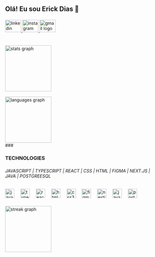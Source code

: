 <h2 align="left">Olá! Eu sou Erick Dias 👋</h2>

###

<div align="left">
  <a href="https://www.linkedin.com/in/erick-dias041/" target="_blank">
    <img src="https://raw.githubusercontent.com/maurodesouza/profile-readme-generator/master/src/assets/icons/social/linkedin/default.svg" width="52" height="40" alt="linkedin logo"  />
  </a>
  <a href="https://www.instagram.com/_erick.dias/" target="_blank">
    <img src="https://raw.githubusercontent.com/maurodesouza/profile-readme-generator/master/src/assets/icons/social/instagram/default.svg" width="52" height="40" alt="instagram logo"  />
  </a>
  <a href="https://mail.google.com/mail/u/0/#inbox?compose=CllgCKCDlgwwPwDxmbFlPMhXqpwgcwjbHdFdZhcgMMBfvTFHVlGSgLLTWBfLSksnrCNtwsfgTsq" target="_blank">
    <img src="https://raw.githubusercontent.com/maurodesouza/profile-readme-generator/master/src/assets/icons/social/gmail/default.svg" width="52" height="40" alt="gmail logo"  />
  </a>
</div>

###

<br clear="both">

<div align="left" style="display: flex; flex-direction: column;">
  <img src="https://github-readme-stats.vercel.app/api?username=erick-dias&hide_title=false&hide_rank=false&show_icons=true&include_all_commits=true&count_private=true&disable_animations=false&theme=tokyonight&locale=en&hide_border=true" height="150" alt="stats graph" />

  <br>

  <img src="https://github-readme-stats.vercel.app/api/top-langs?username=erick-dias&locale=en&hide_title=false&layout=compact&card_width=320&langs_count=5&theme=tokyonight&hide_border=true" height="150" alt="languages graph" />
</div>
###

<h3 align="left">TECHNOLOGIES</h3>

###

<h6 align="left">JAVASCRIPT | TYPESCRIPT | REACT | CSS | HTML | FIGMA | NEXT.JS | JAVA | POSTGREESQL</h6>

###

<div align="left">
  <img src="https://cdn.jsdelivr.net/gh/devicons/devicon/icons/javascript/javascript-original.svg" height="30" alt="javascript logo"  />
  <img width="12" />
  <img src="https://cdn.jsdelivr.net/gh/devicons/devicon/icons/typescript/typescript-original.svg" height="30" alt="typescript logo"  />
  <img width="12" />
  <img src="https://cdn.jsdelivr.net/gh/devicons/devicon/icons/react/react-original.svg" height="30" alt="react logo"  />
  <img width="12" />
  <img src="https://cdn.jsdelivr.net/gh/devicons/devicon/icons/html5/html5-original.svg" height="30" alt="html5 logo"  />
  <img width="12" />
  <img src="https://cdn.jsdelivr.net/gh/devicons/devicon/icons/css3/css3-original.svg" height="30" alt="css3 logo"  />
  <img width="12" />
  <img src="https://cdn.jsdelivr.net/gh/devicons/devicon/icons/figma/figma-original.svg" height="30" alt="figma logo"  />
  <img width="12" />
  <img src="https://cdn.jsdelivr.net/gh/devicons/devicon/icons/nextjs/nextjs-original.svg" height="30" alt="nextjs logo"  />
  <img width="12" />
  <img src="https://cdn.jsdelivr.net/gh/devicons/devicon/icons/java/java-original.svg" height="30" alt="java logo"  />
  <img width="12" />
  <img src="https://cdn.jsdelivr.net/gh/devicons/devicon/icons/postgresql/postgresql-original.svg" height="30" alt="postgresql logo"  />
</div>

###

<div align="left">
  <img src="https://streak-stats.demolab.com?user=erick-dias&locale=en&mode=daily&theme=tokyonight&hide_border=true&border_radius=5&order=3" height="150" alt="streak graph"  />
</div>

###
